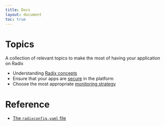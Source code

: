 ```yaml
---
title: Docs
layout: document
toc: true
---
```


# Topics

A collection of relevant topics to make the most of having your application on Radix

- Understanding [Radix concepts](docs/topic-concepts)
- Ensure that your apps are [secure](docs/topic-security) in the platform
- Choose the most appropriate [monitoring strategy](docs/topic-monitoring)

# Reference

- [The `radixconfig.yaml` file](docs/reference-radix-config)
